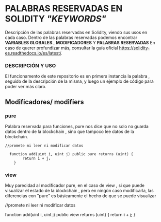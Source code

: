 # PALABRAS RESERVADAS EN SOLIDITY *"KEYWORDS"*
Descripción de las palabras reservadas en Solidity, viendo sus usos en cada caso. 
Dentro de las palabras reservadas podemos encontrar **VARIABLES GLOBALES** , **MODIFICADORES** Y **PALABRAS RESERVADAS**
En caso de querer profundizar más, consultar la guía oficial https://solidity-es.readthedocs.io/es/latest/.

### DESCRIPCIÓN Y USO 
El funcionamento de este repositorio es en primera instancia la palabra , seguido de la descripción de la misma, y luego un ejemplo de código para poder ver más claro.

 ## Modificadores/ modifiers
 
### pure  
Palabra reservada para funciones,  pure nos dice que no solo no guarda datos dentro de la blockchain , sino que tampoco lee datos de la blockchain.

```solidity
//promete ni leer ni modificar datos

  function add(uint i, uint j) public pure returns (uint) {
        return i + j;
    }
```
### view 
Muy parecidad al modificador pure, en el caso de view , si que puede visualizar el estado de la blockchain , pero en ningún caso modificarla, las diferencias con "pure" es básicamente el hecho de que se puede visualizar

//promete ni leer ni modificar datos

  function add(uint i, uint j) public view returns (uint) {
        return i + j;
    }
```

